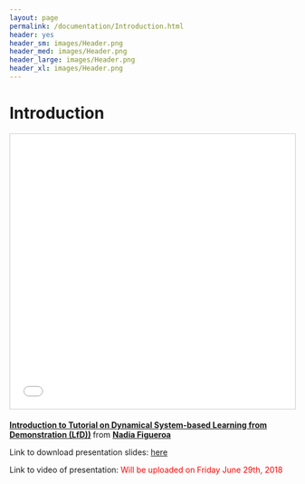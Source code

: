 ```yaml
---
layout: page
permalink: /documentation/Introduction.html
header: yes
header_sm: images/Header.png
header_med: images/Header.png
header_large: images/Header.png
header_xl: images/Header.png
--- 
```

<h1>Introduction</h1>

<p style="text-align: center;"> <iframe src="//www.slideshare.net/slideshow/embed_code/key/NXb8SfcMqJhTgC" width="595" height="485" frameborder="0" marginwidth="0" marginheight="0" scrolling="no" style="border:1px solid #CCC; border-width:1px; margin-bottom:5px; max-width: 100%;" allowfullscreen> </iframe> <div style="margin-bottom:5px"> <strong> <a href="//www.slideshare.net/nadiabarbara9/introduction-to-tutorial-on-dynamical-systembased-learning-from-demonstration-lfd-103565611" title="Introduction to Tutorial on Dynamical System-based Learning from Demonstration (LfD))" target="_blank">Introduction to Tutorial on Dynamical System-based Learning from Demonstration (LfD))</a> </strong> from <strong><a href="https://www.slideshare.net/nadiabarbara9" target="_blank">Nadia Figueroa</a></strong> </div> </p>

<p> Link to download presentation slides:  <a href="http://lasa.epfl.ch/files/Presentations/Introduction_updated.pptm">here</a> </p>

<p> Link to video of presentation: <font color="red"> Will be uploaded on Friday June 29th, 2018 </font> </p>
